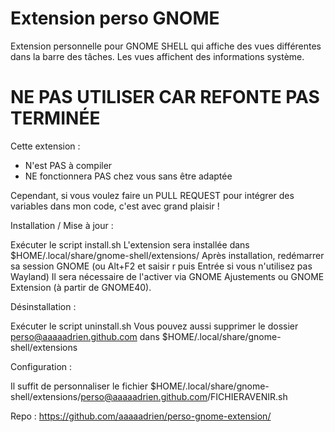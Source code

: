 # Extension perso GNOME
Extension personnelle pour GNOME SHELL qui affiche des vues différentes dans la barre des tâches. Les vues affichent des informations système.


# NE PAS UTILISER CAR REFONTE PAS TERMINÉE

Cette extension :
- N'est PAS à compiler
- NE fonctionnera PAS chez vous sans être adaptée

Cependant, si vous voulez faire un PULL REQUEST pour intégrer des variables dans mon code, c'est avec grand plaisir !


Installation / Mise à jour :

Exécuter le script install.sh
L'extension sera installée dans $HOME/.local/share/gnome-shell/extensions/
Après installation, redémarrer sa session GNOME (ou Alt+F2 et saisir r puis Entrée si vous n'utilisez pas Wayland)
Il sera nécessaire de l'activer via GNOME Ajustements ou GNOME Extension (à partir de GNOME40).

Désinstallation :

Exécuter le script uninstall.sh
Vous pouvez aussi supprimer le dossier perso@aaaaadrien.github.com dans $HOME/.local/share/gnome-shell/extensions


Configuration :

Il suffit de personnaliser le fichier $HOME/.local/share/gnome-shell/extensions/perso@aaaaadrien.github.com/FICHIERAVENIR.sh


Repo : https://github.com/aaaaadrien/perso-gnome-extension/
